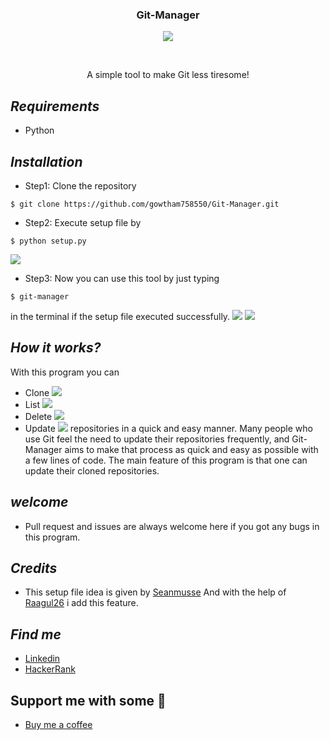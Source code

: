 <h3 align="center">Git-Manager</h3>
<p align="center">
  <img src="https://img.shields.io/badge/license-GNU GPL V3.0-blue.svg">
</p>
<br>
<p align="center">A simple tool to make Git less tiresome!</p>

## ***Requirements***
* Python

## ***Installation***
* Step1: Clone the repository 
```
$ git clone https://github.com/gowtham758550/Git-Manager.git
```
* Step2: Execute setup file by 
```
$ python setup.py
```
![](https://github.com/gowtham758550/Git-Manager/blob/master/Screenshots/Screenshot_20200621-104529~2.png)
* Step3: Now you can use this tool by just typing 
```
$ git-manager
```
in the terminal if the setup file executed successfully.
![](https://github.com/gowtham758550/Git-Manager/blob/master/Screenshots/Screenshot_20200621-105840~2.png)
![](https://github.com/gowtham758550/Git-Manager/blob/master/Screenshots/Screenshot_20200621-105947~2.png)


## ***How it works?***

With this program you can 
* Clone
![](https://github.com/gowtham758550/Git-Manager/blob/master/Screenshots/Screenshot_20200621-110634~2.png)
* List
![](https://github.com/gowtham758550/Git-Manager/blob/master/Screenshots/Screenshot_20200621-110736~2.png)
* Delete
![](https://github.com/gowtham758550/Git-Manager/blob/master/Screenshots/Screenshot_20200621-110806~2.png)
* Update 
![](https://github.com/gowtham758550/Git-Manager/blob/master/Screenshots/Screenshot_20200621-110712~2.png)
repositories in a quick and easy manner. Many people who use Git 
feel the need to update their repositories frequently, and 
Git-Manager aims to make that process as quick and easy as 
possible with a few lines of code. The main feature of this 
program is that one can update their cloned repositories. 

## ***welcome***
* Pull request and issues are always welcome here if you
got any bugs in this program.

## ***Credits***
* This setup file idea is given by [Seanmusse](https://www.github.com/seanmusse)
And with the help of [Raagul26](https://www.github.com/raagul26) i add this feature.


## ***Find me***
* [Linkedin](https://www.linkedin.com/in/gowtham-s-516433182) 
* [HackerRank](https://www.hackerrank.com/gowtham758550)

## Support me with some 💸
* [Buy me a coffee](https://www.buymeacoffee.com/gowtham758550) 

